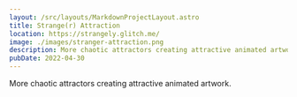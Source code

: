 ```yaml
---
layout: /src/layouts/MarkdownProjectLayout.astro
title: Strange(r) Attraction
location: https://strangely.glitch.me/
image: ./images/stranger-attraction.png
description: More chaotic attractors creating attractive animated artwork.
pubDate: 2022-04-30
---
```

More chaotic attractors creating attractive animated artwork.